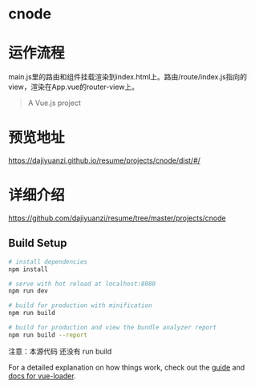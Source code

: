 # cnode

# 运作流程
main.js里的路由和组件挂载渲染到index.html上。路由/route/index.js指向的view，渲染在App.vue的router-view上。

> A Vue.js project

# 预览地址 
https://dajiyuanzi.github.io/resume/projects/cnode/dist/#/

# 详细介绍
https://github.com/dajiyuanzi/resume/tree/master/projects/cnode


## Build Setup

``` bash
# install dependencies
npm install

# serve with hot reload at localhost:8080
npm run dev

# build for production with minification
npm run build

# build for production and view the bundle analyzer report
npm run build --report
```

注意：本源代码 还没有 run build

For a detailed explanation on how things work, check out the [guide](http://vuejs-templates.github.io/webpack/) and [docs for vue-loader](http://vuejs.github.io/vue-loader).
